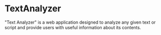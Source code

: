 # TextAnalyzer
 "Text Analyzer" is a web application designed to analyze any given text or script and provide users with useful information about its contents.
